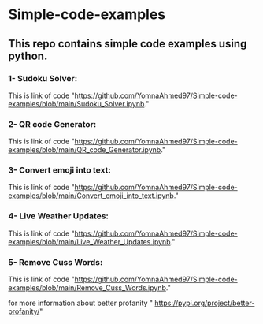 # Simple-code-examples
## This repo contains simple code examples using python.

### 1- Sudoku Solver:
  This is link of code "https://github.com/YomnaAhmed97/Simple-code-examples/blob/main/Sudoku_Solver.ipynb."
### 2- QR code Generator:
  This is link of code "https://github.com/YomnaAhmed97/Simple-code-examples/blob/main/QR_code_Generator.ipynb."
### 3- Convert emoji into text:
  This is link of code  "https://github.com/YomnaAhmed97/Simple-code-examples/blob/main/Convert_emoji_into_text.ipynb."
### 4- Live Weather Updates:
  This is link of code  "https://github.com/YomnaAhmed97/Simple-code-examples/blob/main/Live_Weather_Updates.ipynb."
### 5- Remove Cuss Words:
This is link of code "https://github.com/YomnaAhmed97/Simple-code-examples/blob/main/Remove_Cuss_Words.ipynb."

for more information about better profanity " https://pypi.org/project/better-profanity/"
